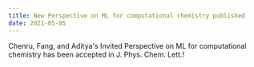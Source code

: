 ```yaml
---
title: New Perspective on ML for computational chemistry published
date: 2021-05-05
---
```


Chenru, Fang, and Aditya's Invited Perspective on ML for computational chemistry has been accepted in J. Phys. Chem. Lett.!

<!--more-->
